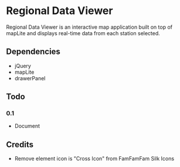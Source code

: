 # Regional Data Viewer

Regional Data Viewer is an interactive map application built on top of mapLite 
and displays real-time data from each station selected.

## Dependencies
- jQuery
- mapLite
- drawerPanel

## Todo

### 0.1
- Document

## Credits
- Remove element icon is "Cross Icon" from FamFamFam Silk Icons
